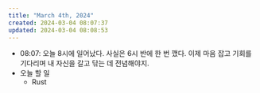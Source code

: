 ```yaml
---
title: "March 4th, 2024"
created: 2024-03-04 08:07:37
updated: 2024-03-04 08:08:53
---
```

  * 08:07: 오늘 8시에 일어났다. 사실은 6시 반에 한 번 깼다. 이제 마음 잡고 기회를 기다리며 내 자신을 갈고 닦는 데 전념해야지.
  * 오늘 할 일
    * Rust